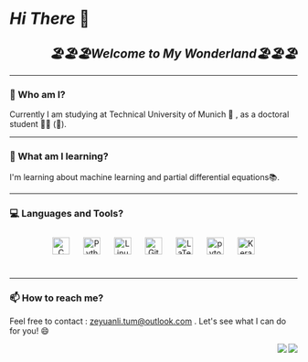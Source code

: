 # *Hi There* 👋 
<div align="right">
<h2><em>🏖️🏖️🏖️Welcome to My Wonderland🏖️🏖️🏖️</em></h2> 
</div>  

---

### 🤔 Who am I?

Currently I am studying at Technical University of Munich 🏫 , as a doctoral student 👨‍🎓 (👨‍).

---

### 🧐 What am I learning?

I'm learning about machine learning and partial differential equations📚. 

---

### 💻 Languages and Tools?
<div align="center">  
<a href="https://www.cprogramming.com/" target="_blank"><img style="margin: 10px" src="https://profilinator.rishav.dev/skills-assets/c-original.svg" alt="C" height="30" /></a>  
<a href="https://www.python.org/" target="_blank"><img style="margin: 10px" src="https://profilinator.rishav.dev/skills-assets/python-original.svg" alt="Python" height="30" /></a>  
<a href="https://www.linux.org/" target="_blank"><img style="margin: 10px" src="https://profilinator.rishav.dev/skills-assets/linux-original.svg" alt="Linux" height="30" /></a>  
<a href="https://github.com/" target="_blank"><img style="margin: 10px" src="https://profilinator.rishav.dev/skills-assets/git-scm-icon.svg" alt="Git" height="30" /></a>  
<a href="https://www.latex-project.org/" target="_blank"><img style="margin: 10px" src="https://profilinator.rishav.dev/skills-assets/latex.png" alt="LaTeX" height="30" /></a>  
<a href="https://pytorch.org/" target="_blank"><img style="margin: 10px" src="https://profilinator.rishav.dev/skills-assets/pytorch-icon.svg" alt="pytorch" height="30" /></a>  
<a href="https://keras.io/" target="_blank"><img style="margin: 10px" src="https://profilinator.rishav.dev/skills-assets/keras.png" alt="Keras" height="30" /></a>  
</div>  

<br/>  

---

### 📫 How to reach me?

Feel free to contact : <zeyuanli.tum@outlook.com> . Let's see what I can do for you! 😄



<div align="right">
<img src="https://github-readme-stats.vercel.app/api?username=ZeyuanLee&show_icons=true&count_private=true&hide_border=true" align="right" />
<img src="https://komarev.com/ghpvc/?username=ZeyuanLee&&style=flat-square" align="center" />
</div>  
  

<!--
**ZeyuanLee/ZeyuanLee** is a ✨ _special_ ✨ repository because its `README.md` (this file) appears on your GitHub profile.

Here are some ideas to get you started:

- 🔭 I’m currently working on ...
- 🌱 I’m currently learning ...
- 👯 I’m looking to collaborate on ...
- 🤔 I’m looking for help with ...
- 💬 Ask me about ...
- 📫 How to reach me: ...
- 😄 Pronouns: ...
- ⚡ Fun fact: ...
-->
